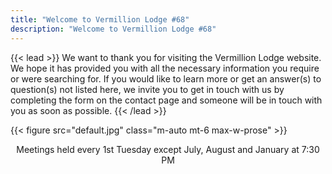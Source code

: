 ```yaml
---
title: "Welcome to Vermillion Lodge #68"
description: "Welcome to Vermillion Lodge #68"
---
```


{{< lead >}}
We want to thank you for visiting the Vermillion Lodge website. We hope it has provided you with all the necessary information you require or were searching for. If you would like to learn more or get an answer(s) to question(s) not listed here, we invite you to get in touch with us by completing the form on the contact page and someone will be in touch with you as soon as possible.
{{< /lead >}}


{{< figure src="default.jpg" class="m-auto mt-6 max-w-prose" >}}

<p align="center">Meetings held every 1st Tuesday except July, August and January at 7:30 PM</p>

